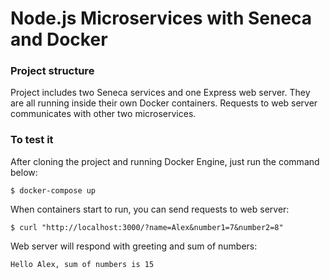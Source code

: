 # Node.js Microservices with Seneca and Docker

### Project structure

Project includes two Seneca services and one Express web server. 
They are all running inside their own Docker containers.
Requests to web server communicates with other two microservices.

### To test it
After cloning the project and running Docker Engine, just run the command below:
 ```
$ docker-compose up
 ```

When containers start to run, you can send requests to web server:
 ```
$ curl "http://localhost:3000/?name=Alex&number1=7&number2=8"
 ```
Web server will respond with greeting and sum of numbers:
 ```
Hello Alex, sum of numbers is 15
 ```
 

